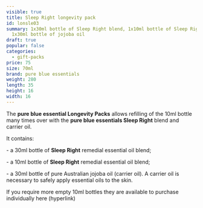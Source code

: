 ```yaml
---
visible: true
title: Sleep Right longevity pack
id: lonsle03
summary: 1x30ml bottle of Sleep Right blend, 1x10ml bottle of Sleep Right blend,
  1x30ml bottle of jojoba oil
draft: true
popular: false
categories:
  - gift-packs
price: 75
size: 70ml
brand: pure blue essentials
weight: 280
length: 35
height: 16
width: 16
---
```

The **pure blue essential Longevity Packs** allows refilling of the 10ml bottle many times over with the **pure blue essentials Sleep Right** blend and carrier oil. 

It contains:

\- a 30ml bottle of **Sleep Right** remedial essential oil blend;

\- a 10ml bottle of **Sleep Right** remedial essential oil blend;

\- a 30ml bottle of pure Australian jojoba oil (carrier oil). A carrier oil is necessary to safely apply essential oils to the skin.

If you require more empty 10ml bottles they are available to purchase individually here (hyperlink)